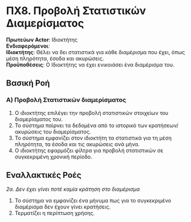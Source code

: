 # ΠΧ8. Προβολή Στατιστικών Διαμερίσματος

**Πρωτεύων Actor**: Ιδιοκτήτης <br>
**Ενδιαφερόμενοι**: <br>
**Ιδιοκτήτης**: Θέλει να δει στατιστικά για κάθε διαμέρισμα που έχει, όπως μέση πληρότητα, έσοδα και ακυρώσεις. <br>
**Προϋποθέσεις**: Ο Ιδιοκτήτης να έχει ενικοιάσει ένα διαμέρισμα του.

## Βασική Ροή
### Α) Προβολή Στατιστικών διαμερίσματος
1. Ο ιδιοκτήτης επιλέγει την προβολή στατιστικών στοιχείων του διαμερίσματος του.
2. Το σύστημα παίρνει τα δεδομένα από το ιστορικό των κρατήσεων/ακυρώσεις του διαμερίσματος.
3. Το σύστημα εμφανίζει στον ιδιοκτήτη τα στατιστικά για τη μέση πληρότητα, τα έσοδα και τις ακυρώσεις ανά μήνα.
4. Ο ιδιοκτήτης εφαρμόζει φίλτρα για προβολή στατιστικών σε συγκεκριμένη χρονική περίοδο.
   
## Εναλλακτικές Ροές

*2α. Δεν έχει γίνει ποτέ καμία κράτηση στο διαμέρισμα*
1. Το σύστημα να εμφανίζει ένα μήνυμα πως για το συγκεκριμένο διαμέρισμα δεν έχουν γίνει κρατήσεις.
2. Τερματίζει η περίπτωση χρήσης.
